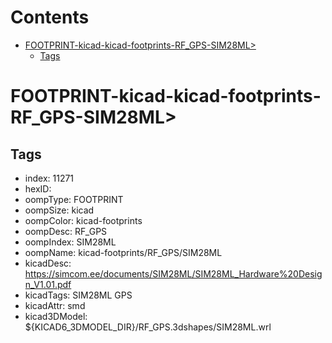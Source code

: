 



Contents
========

* [FOOTPRINT-kicad-kicad-footprints-RF_GPS-SIM28ML>](#footprint-kicad-kicad-footprints-rf_gps-sim28ml)
	* [Tags](#tags)

# FOOTPRINT-kicad-kicad-footprints-RF_GPS-SIM28ML>

## Tags

- index: 11271
- hexID: 
- oompType: FOOTPRINT
- oompSize: kicad
- oompColor: kicad-footprints
- oompDesc: RF_GPS
- oompIndex: SIM28ML
- oompName: kicad-footprints/RF_GPS/SIM28ML
- kicadDesc: https://simcom.ee/documents/SIM28ML/SIM28ML_Hardware%20Design_V1.01.pdf
- kicadTags: SIM28ML GPS
- kicadAttr: smd
- kicad3DModel: ${KICAD6_3DMODEL_DIR}/RF_GPS.3dshapes/SIM28ML.wrl
